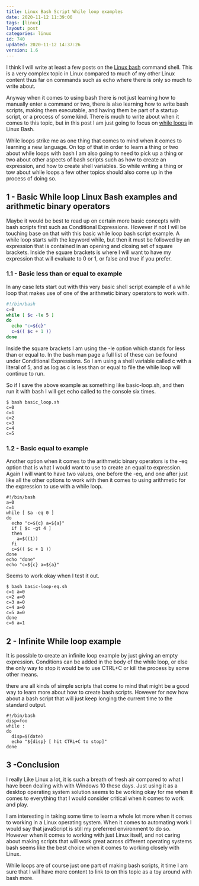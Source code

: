 ```yaml
---
title: Linux Bash Script While loop examples
date: 2020-11-12 11:39:00
tags: [linux]
layout: post
categories: linux
id: 740
updated: 2020-11-12 14:37:26
version: 1.6
---
```


I think I will write at least a few posts on the [Linux bash](https://linux.die.net/man/1/bash) command shell. This is a very complex topic in Linux compared to much of my other Linux content thus far on commands such as echo where there is only so much to write about. 

Anyway when it comes to using bash there is not just learning how to manually enter a command or two, there is also learning how to write bash scripts, making them executable, and having them be part of a startup script, or a process of some kind. There is much to write about when it comes to this topic, but in this post I am just going to focus on [while loops](https://www.cyberciti.biz/faq/bash-while-loop/) in Linux Bash.

While loops strike me as one thing that comes to mind when it comes to learning a new language. On top of that in order to learn a thing or two about while loops with bash I am also going to need to pick up a thing or two about other aspects of bash scripts such as how to create an expression, and how to create shell variables. So while writing a thing or tow about while loops a few other topics should also come up in the process of doing so.

<!-- more -->

## 1 - Basic While loop Linux Bash examples and arithmetic binary operators

Maybe it would be best to read up on certain more basic concepts with bash scripts first such as Conditional Expressions. However if not I will be touching base on that with this basic while loop bash script example. A while loop starts with the keyword while, but then it must be followed by an expression that is contained in an opening and closing set of square brackets. Inside the square brackets is where I will want to have my expression that will evaluate to 0 or 1, or false and true if you prefer.

### 1.1 - Basic less than or equal to example

In any case lets start out with this very basic shell script example of a while loop that makes use of one of the arithmetic binary operators to work with.

```bash
#!/bin/bash
c=0
while [ $c -le 5 ]
do
  echo "c=${c}"
  c=$(( $c + 1 ))
done
```

Inside the square brackets I am using the -le option which stands for less than or equal to. In the bash man page a full list of these can be found under Conditional Expressions. So I am using a shell variable called c with a literal of 5, and as log as c is less than or equal to file the while loop will continue to run.

So if I save the above example as something like basic-loop.sh, and then run it with bash I will get echo called to the console six times.

```
$ bash basic_loop.sh
c=0
c=1
c=2
c=3
c=4
c=5
```

### 1.2 - Basic equal to example

Another option when it comes to the arithmetic binary operators is the -eq option that is what I would want to use to create an equal to expression. Again I will want to have two values, one before the -eq, and one after just like all the other options to work with then it comes to using arithmetic for the expression to use with a while loop.

```
#!/bin/bash
a=0
c=1
while [ $a -eq 0 ]
do
  echo "c=${c} a=${a}"
  if [ $c -gt 4 ]
  then
    a=$((1))
  fi
  c=$(( $c + 1 ))
done
echo "done"
echo "c=${c} a=${a}"
```

Seems to work okay when I test it out.

```
$ bash basic-loop-eq.sh
c=1 a=0
c=2 a=0
c=3 a=0
c=4 a=0
c=5 a=0
done
c=6 a=1
```

## 2 - Infinite While loop example

It is possible to create an infinite loop example by just giving an empty expression. Conditions can be added in the body of the while loop, or else the only way to stop it would be to use CTRL+C or kill the process by some other means.

there are all kinds of simple scripts that come to mind that might be a good way to learn more about how to create bash scripts. However for now how about a bash script that will just keep longing the current time to the standard output.

```
#!/bin/bash
disp=foo
while :
do
  disp=$(date)
  echo "${disp} [ hit CTRL+C to stop]"
done
```

## 3 -Conclusion

I really Like Linux a lot, it is such a breath of fresh air compared to what I have been dealing with with Windows 10 these days. Just using it as a desktop operating system solution seems to be working okay for me when it comes to everything that I would consider critical when it comes to work and play.

I am interesting in taking some time to learn a whole lot more when it comes to working in a Linux operating system. When it comes to automating work I would say that javaScript is still my preferred environment to do so. However when it comes to working with just Linux itself, and not caring about making scripts that will work great across different operating systems bash seems like the best choice when it comes to working closely with Linux.

While loops are of course just one part of making bash scripts, it time I am sure that I will have more content to link to on this topic as a toy around with bash more.